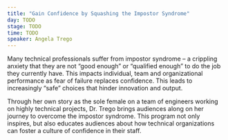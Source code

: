 ```yaml
---
title: "Gain Confidence by Squashing the Impostor Syndrome"
day: TODO
stage: TODO
time: TODO
speaker: Angela Trego
---
```


Many technical professionals suffer from impostor syndrome – a crippling anxiety that they are not “good enough” or “qualified enough” to do the job they currently have. This impacts individual, team and organizational performance as fear of failure replaces confidence. This leads to increasingly “safe” choices that hinder innovation and output. 

Through her own story as the sole female on a team of engineers working on highly technical projects, Dr. Trego brings audiences along on her journey to overcome the impostor syndrome. This program not only inspires, but also educates audiences about how technical organizations can foster a culture of confidence in their staff.
    